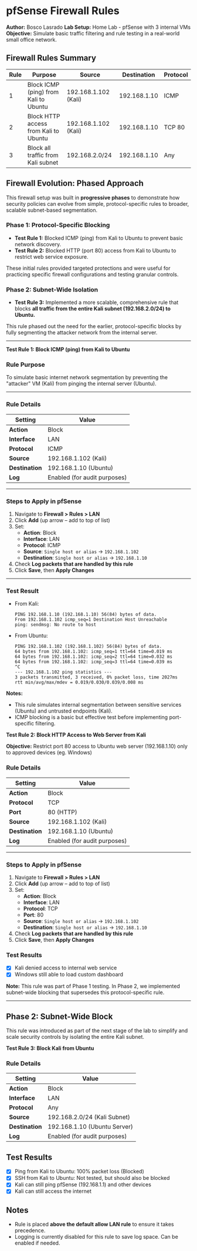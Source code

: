 # pfSense Firewall Rules

**Author:** Bosco Lasrado
**Lab Setup:** Home Lab - pfSense with 3 internal VMs
**Objective:** Simulate basic traffic filtering and rule testing in a real-world small office network. 

## Firewall Rules Summary

| Rule | Purpose                               | Source               | Destination        | Protocol |
|------|---------------------------------------|----------------------|--------------------|----------|
| 1    | Block ICMP (ping) from Kali to Ubuntu | 192.168.1.102 (Kali) | 192.168.1.10       | ICMP     |
| 2    | Block HTTP access from Kali to Ubuntu | 192.168.1.102 (Kali) | 192.168.1.10       | TCP 80   |
| 3    | Block all traffic from Kali subnet    | 192.168.2.0/24       | 192.168.1.10       | Any      |

## Firewall Evolution: Phased Approach

This firewall setup was built in **progressive phases** to demonstrate how security policies can evolve from simple, protocol-specific rules to broader, scalable subnet-based segmentation.

### Phase 1: Protocol-Specific Blocking
- **Test Rule 1:** Blocked ICMP (ping) from Kali to Ubuntu to prevent basic network discovery.
- **Test Rule 2:** Blocked HTTP (port 80) access from Kali to Ubuntu to restrict web service exposure.

These initial rules provided targeted protections and were useful for practicing specific firewall configurations and testing granular controls.

### Phase 2: Subnet-Wide Isolation
- **Test Rule 3:** Implemented a more scalable, comprehensive rule that blocks **all traffic from the entire Kali subnet (192.168.2.0/24) to Ubuntu.**

This rule phased out the need for the earlier, protocol-specific blocks by fully segmenting the attacker network from the internal server.

---

**Test Rule 1: Block ICMP (ping) from Kali to Ubuntu**

### Rule Purpose 
To simulate basic internet network segmentation by preventing the "attacker" VM (Kali) from pinging the internal server (Ubuntu).

---

### Rule Details 


| Setting        | Value                       |
|----------------|-----------------------------|
| **Action**     | Block                       |
| **Interface**  | LAN                         |
| **Protocol**   | ICMP                        |
| **Source**     | 192.168.1.102 (Kali)        |
| **Destination**| 192.168.1.10 (Ubuntu)       |
| **Log**        | Enabled (for audit purposes)|

---

### Steps to Apply in pfSense

1. Navigate to **Firewall > Rules > LAN**
2. Click **Add** (up arrow – add to top of list)
3. Set:
   - **Action**: Block
   - **Interface**: LAN
   - **Protocol**: ICMP
   - **Source**: `Single host or alias` → `192.168.1.102`
   - **Destination**: `Single host or alias` → `192.168.1.10`
4. Check **Log packets that are handled by this rule**
5. Click **Save**, then **Apply Changes**

---

### Test Result

- From Kali:
  ```
  PING 192.168.1.10 (192.168.1.10) 56(84) bytes of data.
  From 192.168.1.102 icmp_seq=1 Destination Host Unreachable
  ping: sendmsg: No route to host

- From Ubuntu:
  ```
  PING 192.168.1.102 (192.168.1.102) 56(84) bytes of data.
  64 bytes from 192.168.1.102: icmp_seq=1 ttl=64 time=0.019 ms
  64 bytes from 192.168.1.102: icmp_seq=2 ttl=64 time=0.032 ms
  64 bytes from 192.168.1.102: icmp_seq=3 ttl=64 time=0.039 ms
  ^C
  --- 192.168.1.102 ping statistics ---
  3 packets transmitted, 3 received, 0% packet loss, time 2027ms
  rtt min/avg/max/mdev = 0.019/0.030/0.039/0.008 ms

**Notes:**
- This rule simulates internal segmentation between sensitive services (Ubuntu) and untrusted endpoints (Kali).
- ICMP blocking is a basic but effective test before implementing port-specific filtering.

**Test Rule 2: Block HTTP Access to Web Server from Kali**

**Objective:** Restrict port 80 access to Ubuntu web server (192.168.1.10) only to approved devices (eg. Windows)

### Rule Details

| Setting        | Value                       |
|----------------|-----------------------------|
| **Action**     | Block                       |
| **Protocol**   | TCP                         |
| **Port**       | 80 (HTTP)                   |
| **Source**     | 192.168.1.102 (Kali)        |
| **Destination**| 192.168.1.10 (Ubuntu)       |
| **Log**        | Enabled (for audit purposes)|

---

### Steps to Apply in pfSense

1. Navigate to **Firewall > Rules > LAN**
2. Click **Add** (up arrow – add to top of list)
3. Set:
   - **Action**: Block
   - **Interface**: LAN
   - **Protocol**: TCP
   - **Port**: 80
   - **Source**: `Single host or alias` → `192.168.1.102`
   - **Destination**: `Single host or alias` → `192.168.1.10`
4. Check **Log packets that are handled by this rule**
5. Click **Save**, then **Apply Changes**

### Test Results
- [x] Kali denied access to internal web service
- [x] Windows still able to load custom dashboard

**Note:** This rule was part of Phase 1 testing. In Phase 2, we implemented subnet-wide blocking that supersedes this protocol-specific rule.

---

## Phase 2: Subnet-Wide Block

This rule was introduced as part of the next stage of the lab to simplify and scale security controls by isolating the entire Kali subnet.

**Test Rule 3: Block Kali from Ubuntu**

### Rule Details

| Setting        | Value                          |
|----------------|--------------------------------|
| **Action**     | Block                          |
| **Interface**  | LAN                            |
| **Protocol**   | Any                            |
| **Source**     | 192.168.2.0/24 (Kali Subnet)   |
| **Destination**| 192.168.1.10 (Ubuntu Server)   |
| **Log**        | Enabled (for audit purposes)   |

## Test Results
- [x] Ping from Kali to Ubuntu: 100% packet loss (Blocked)
- [x] SSH from Kali to Ubuntu: Not tested, but should also be blocked
- [x] Kali can still ping pfSense (192.168.1.1) and other devices
- [x] Kali can still access the internet

## Notes
- Rule is placed **above the default allow LAN rule** to ensure it takes precedence.
- Logging is currently disabled for this rule to save log space. Can be enabled if needed.
